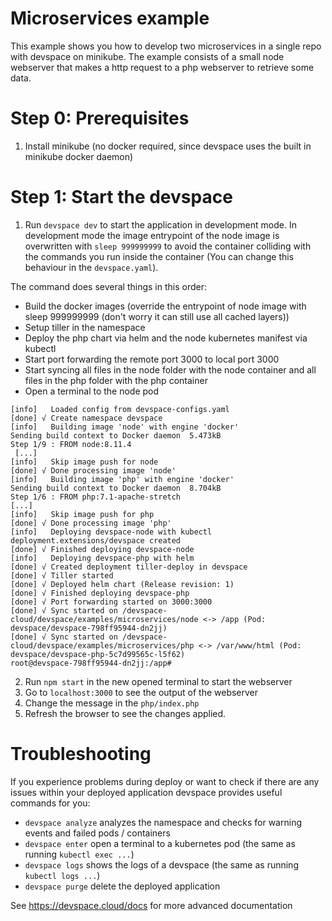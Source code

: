 # Microservices example

This example shows you how to develop two microservices in a single repo with devspace on minikube. The example consists of a small node webserver that makes a http request to a php webserver to retrieve some data.

# Step 0: Prerequisites

1. Install minikube (no docker required, since devspace uses the built in minikube docker daemon)

# Step 1: Start the devspace

1. Run `devspace dev` to start the application in development mode. In development mode the image entrypoint of the node image is overwritten with `sleep 999999999` to avoid the container colliding with the commands you run inside the container (You can change this behaviour in the `devspace.yaml`).

The command does several things in this order:
- Build the docker images (override the entrypoint of node image with sleep 999999999 (don't worry it can still use all cached layers))
- Setup tiller in the namespace
- Deploy the php chart via helm and the node kubernetes manifest via kubectl
- Start port forwarding the remote port 3000 to local port 3000
- Start syncing all files in the node folder with the node container and all files in the php folder with the php container
- Open a terminal to the node pod

```
[info]   Loaded config from devspace-configs.yaml
[done] √ Create namespace devspace                
[info]   Building image 'node' with engine 'docker'
Sending build context to Docker daemon  5.473kB
Step 1/9 : FROM node:8.11.4
 [...]
[info]   Skip image push for node
[done] √ Done processing image 'node'
[info]   Building image 'php' with engine 'docker'
Sending build context to Docker daemon  8.704kB
Step 1/6 : FROM php:7.1-apache-stretch
[...]
[info]   Skip image push for php
[done] √ Done processing image 'php'
[info]   Deploying devspace-node with kubectl
deployment.extensions/devspace created             
[done] √ Finished deploying devspace-node          
[info]   Deploying devspace-php with helm
[done] √ Created deployment tiller-deploy in devspace
[done] √ Tiller started                     
[done] √ Deployed helm chart (Release revision: 1)                    
[done] √ Finished deploying devspace-php
[done] √ Port forwarding started on 3000:3000           
[done] √ Sync started on /devspace-cloud/devspace/examples/microservices/node <-> /app (Pod: devspace/devspace-798ff95944-dn2jj)
[done] √ Sync started on /devspace-cloud/devspace/examples/microservices/php <-> /var/www/html (Pod: devspace/devspace-php-5c7d99565c-l5f62)
root@devspace-798ff95944-dn2jj:/app#
```
2. Run `npm start` in the new opened terminal to start the webserver
3. Go to `localhost:3000` to see the output of the webserver
4. Change the message in the `php/index.php`
5. Refresh the browser to see the changes applied.

# Troubleshooting 

If you experience problems during deploy or want to check if there are any issues within your deployed application devspace provides useful commands for you:
- `devspace analyze` analyzes the namespace and checks for warning events and failed pods / containers
- `devspace enter` open a terminal to a kubernetes pod (the same as running `kubectl exec ...`)
- `devspace logs` shows the logs of a devspace (the same as running `kubectl logs ...`)
- `devspace purge` delete the deployed application

See https://devspace.cloud/docs for more advanced documentation
